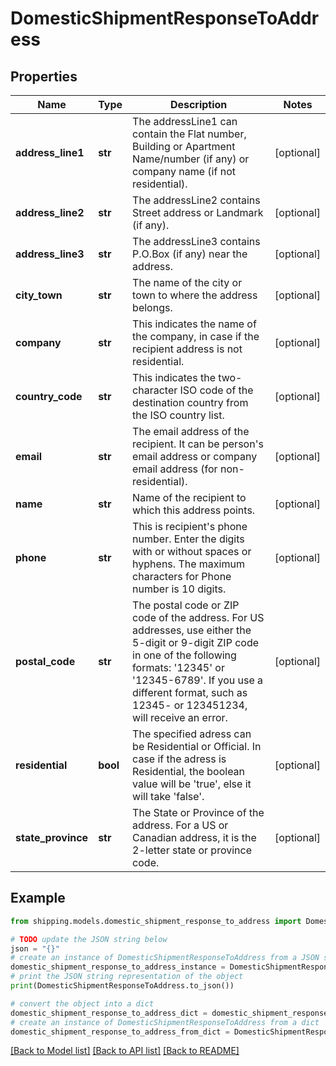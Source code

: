 # DomesticShipmentResponseToAddress


## Properties

Name | Type | Description | Notes
------------ | ------------- | ------------- | -------------
**address_line1** | **str** | The addressLine1 can contain the Flat number, Building or Apartment Name/number (if any) or company name (if not residential). | [optional] 
**address_line2** | **str** | The addressLine2 contains Street address or Landmark (if any). | [optional] 
**address_line3** | **str** | The addressLine3 contains P.O.Box (if any) near the address. | [optional] 
**city_town** | **str** | The name of the city or town to where the address belongs. | [optional] 
**company** | **str** | This indicates the name of the company, in case if the recipient address is not residential. | [optional] 
**country_code** | **str** | This indicates the two-character ISO code of the destination country from the ISO country list. | [optional] 
**email** | **str** | The email address of the recipient. It can be person&#39;s email address or company email address (for non-residential). | [optional] 
**name** | **str** | Name of the recipient to which this address points. | [optional] 
**phone** | **str** | This is recipient&#39;s phone number. Enter the digits with or without spaces or hyphens. The maximum characters for Phone number is 10 digits.  | [optional] 
**postal_code** | **str** | The postal code or ZIP code of the address. For US addresses, use either the 5-digit or 9-digit ZIP code in one of the following formats: &#39;12345&#39; or &#39;12345-6789&#39;. If you use a different format, such as 12345- or 123451234, will receive an error. | [optional] 
**residential** | **bool** | The specified adress can be Residential or Official. In case if the adress is Residential, the boolean value will be &#39;true&#39;, else it will take &#39;false&#39;. | [optional] 
**state_province** | **str** | The State or Province of the address. For a US or Canadian address, it is the 2-letter state or province code.  | [optional] 

## Example

```python
from shipping.models.domestic_shipment_response_to_address import DomesticShipmentResponseToAddress

# TODO update the JSON string below
json = "{}"
# create an instance of DomesticShipmentResponseToAddress from a JSON string
domestic_shipment_response_to_address_instance = DomesticShipmentResponseToAddress.from_json(json)
# print the JSON string representation of the object
print(DomesticShipmentResponseToAddress.to_json())

# convert the object into a dict
domestic_shipment_response_to_address_dict = domestic_shipment_response_to_address_instance.to_dict()
# create an instance of DomesticShipmentResponseToAddress from a dict
domestic_shipment_response_to_address_from_dict = DomesticShipmentResponseToAddress.from_dict(domestic_shipment_response_to_address_dict)
```
[[Back to Model list]](../README.md#documentation-for-models) [[Back to API list]](../README.md#documentation-for-api-endpoints) [[Back to README]](../README.md)


